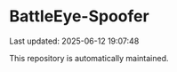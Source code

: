 # BattleEye-Spoofer

Last updated: 2025-06-12 19:07:48

This repository is automatically maintained.
